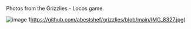 Photos from the Grizzlies - Locos game.

![image 1](https://github.com/abestshef/grizzlies/blob/main/IMG_8327.jpg)https://github.com/abestshef/grizzlies/blob/main/IMG_8327.jpg)

